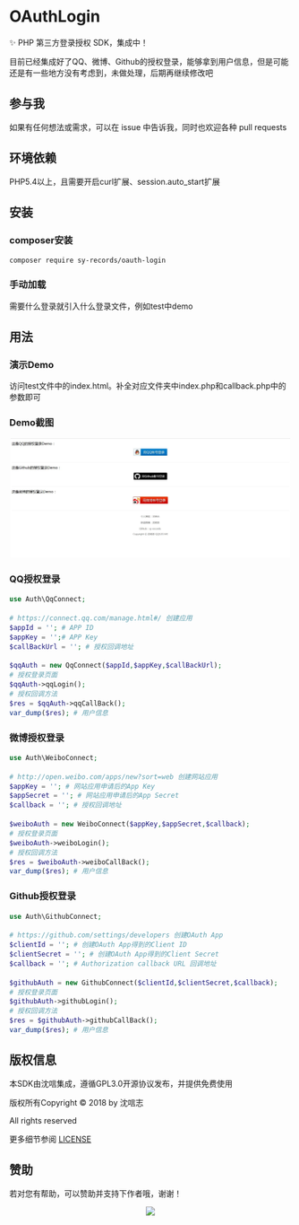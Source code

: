 # OAuthLogin

:sparkles: PHP 第三方登录授权 SDK，集成中！   

目前已经集成好了QQ、微博、Github的授权登录，能够拿到用户信息，但是可能还是有一些地方没有考虑到，未做处理，后期再继续修改吧   

## 参与我

如果有任何想法或需求，可以在 issue 中告诉我，同时也欢迎各种 pull requests

## 环境依赖

PHP5.4以上，且需要开启curl扩展、session.auto_start扩展

## 安装

### composer安装

```
composer require sy-records/oauth-login
```

### 手动加载

需要什么登录就引入什么登录文件，例如test中demo

## 用法

### 演示Demo

访问test文件中的index.html。补全对应文件夹中index.php和callback.php中的参数即可

### Demo截图

<p align="center">
    <img src="./test/images/demo.jpg" width="500px">
</p>

### QQ授权登录

```php
use Auth\QqConnect;

# https://connect.qq.com/manage.html#/ 创建应用
$appId = ''; # APP ID
$appKey = '';# APP Key
$callBackUrl = ''; # 授权回调地址

$qqAuth = new QqConnect($appId,$appKey,$callBackUrl);
# 授权登录页面
$qqAuth->qqLogin();
# 授权回调方法
$res = $qqAuth->qqCallBack();
var_dump($res); # 用户信息
```

### 微博授权登录

```php
use Auth\WeiboConnect;

# http://open.weibo.com/apps/new?sort=web 创建网站应用
$appKey = ''; # 网站应用申请后的App Key
$appSecret = ''; # 网站应用申请后的App Secret
$callback = ''; # 授权回调地址

$weiboAuth = new WeiboConnect($appKey,$appSecret,$callback);
# 授权登录页面
$weiboAuth->weiboLogin();
# 授权回调方法
$res = $weiboAuth->weiboCallBack();
var_dump($res); # 用户信息
```

### Github授权登录

```php
use Auth\GithubConnect;

# https://github.com/settings/developers 创建OAuth App
$clientId = ''; # 创建OAuth App得到的Client ID
$clientSecret = ''; # 创建OAuth App得到的Client Secret
$callback = ''; # Authorization callback URL 回调地址

$githubAuth = new GithubConnect($clientId,$clientSecret,$callback);
# 授权登录页面
$githubAuth->githubLogin();
# 授权回调方法
$res = $githubAuth->githubCallBack();
var_dump($res); # 用户信息
```

## 版权信息

本SDK由沈唁集成，遵循GPL3.0开源协议发布，并提供免费使用   

版权所有Copyright © 2018 by 沈唁志   

All rights reserved   

更多细节参阅 [LICENSE](https://github.com/sy-records/OAuthLogin/blob/master/LICENSE) 

## 赞助

若对您有帮助，可以赞助并支持下作者哦，谢谢！   

<p align="center">
    <img src="http://wx3.sinaimg.cn/mw690/0060lm7Tly1fsv8nvbc0qj30m80hq425.jpg" >
</p>
